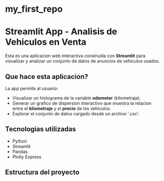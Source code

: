 
# my_first_repo
# Streamlit App - Analisis de Vehiculos en Venta

Esta es una aplicacion web interactiva construida con **Streamlit** para visualizar y analizar un conjunto de datos de anuncios de vehiculos usados.

##  Que hace esta aplicacion?

La app permite al usuario:

- Visualizar un histograma de la variable **odometer** (kilometraje).
- Generar un grafico de dispersion interactivo que muestra la relacion entre el **kilometraje** y el **precio** de los vehiculos.
- Explorar el conjunto de datos cargado desde un archivo '.csv'.

##  Tecnologias utilizadas

- Python
- Streamlit
- Pandas
- Plotly Express

##  Estructura del proyecto

